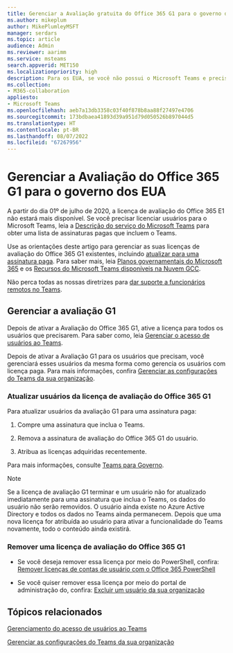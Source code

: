 ```yaml
---
title: Gerenciar a Avaliação gratuita do Office 365 G1 para o governo dos EUA
ms.author: mikeplum
author: MikePlumleyMSFT
manager: serdars
ms.topic: article
audience: Admin
ms.reviewer: aarimm
ms.service: msteams
search.appverid: MET150
ms.localizationpriority: high
description: Para os EUA, se você não possui o Microsoft Teams e precisa dele rapidamente, distribua a Avaliação do Office 365 G1 para os seus usuários que precisam trabalhar remotamente ou em casa (WFH) em resposta ao surto de COVID-19 (coronavírus).
ms.collection:
- M365-collaboration
appliesto:
- Microsoft Teams
ms.openlocfilehash: aeb7a13db3358c03f40f878b8aa88f27497e4706
ms.sourcegitcommit: 173bdbaea41893d39a951d79d050526b897044d5
ms.translationtype: HT
ms.contentlocale: pt-BR
ms.lasthandoff: 08/07/2022
ms.locfileid: "67267956"
---
```

# <a name="manage-the-office-365-g1-trial-for-us-government"></a>Gerenciar a Avaliação do Office 365 G1 para o governo dos EUA 

A partir do dia 01º de julho de 2020, a licença de avaliação do Office 365 E1 não estará mais disponível. Se você precisar licenciar usuários para o Microsoft Teams, leia a [Descrição do serviço do Microsoft Teams](/office365/servicedescriptions/teams-service-description) para obter uma lista de assinaturas pagas que incluem o Teams. 

Use as orientações deste artigo para gerenciar as suas licenças de avaliação do Office 365 G1 existentes, incluindo [atualizar para uma assinatura paga](#upgrade-users-from-the-office-365-g1-trial-license). Para saber mais, leia [Planos governamentais do Microsoft 365](https://www.microsoft.com/microsoft-365/government/compare-office-365-government-plans) e os [Recursos do Microsoft Teams disponíveis na Nuvem GCC](plan-for-government-gcc.md).

Não perca todas as nossas diretrizes para [dar suporte a funcionários remotos no Teams](support-remote-work-with-teams.md).

## <a name="manage-the-g1-trial"></a>Gerenciar a avaliação G1

Depois de ativar a Avaliação do Office 365 G1, ative a licença para todos os usuários que precisarem. Para saber como, leia [Gerenciar o acesso de usuários ao Teams](user-access.md).

Depois de ativar a Avaliação G1 para os usuários que precisam, você gerenciará esses usuários da mesma forma como gerencia os usuários com licença paga. Para mais informações, confira [Gerenciar as configurações do Teams da sua organização](enable-features-office-365.md).

### <a name="upgrade-users-from-the-office-365-g1-trial-license"></a>Atualizar usuários da licença de avaliação do Office 365 G1

Para atualizar usuários da avaliação G1 para uma assinatura paga:

1.  Compre uma assinatura que inclua o Teams.

2.  Remova a assinatura de avaliação do Office 365 G1 do usuário.

3.  Atribua as licenças adquiridas recentemente.

Para mais informações, consulte [Teams para Governo](expand-teams-across-your-org/teams-for-government-landing-page.md).

> [!NOTE]
> Se a licença de avaliação G1 terminar e um usuário não for atualizado imediatamente para uma assinatura que inclua o Teams, os dados do usuário não serão removidos. O usuário ainda existe no Azure Active Directory e todos os dados no Teams ainda permanecem. Depois que uma nova licença for atribuída ao usuário para ativar a funcionalidade do Teams novamente, todo o conteúdo ainda existirá.
> 
### <a name="remove-an-office-365-g1-trial-license"></a>Remover uma licença de avaliação do Office 365 G1

  - Se você deseja remover essa licença por meio do PowerShell, confira: [Remover licenças de contas de usuário com o Office 365 PowerShell](/office365/enterprise/powershell/remove-licenses-from-user-accounts-with-office-365-powershell)

  - Se você quiser remover essa licença por meio do portal de administração do, confira: [Excluir um usuário da sua organização](/microsoft-365/admin/add-users/delete-a-user)

## <a name="related-topics"></a>Tópicos relacionados

[Gerenciamento do acesso de usuários ao Teams](user-access.md)

[Gerenciar as configurações do Teams da sua organização](enable-features-office-365.md)
